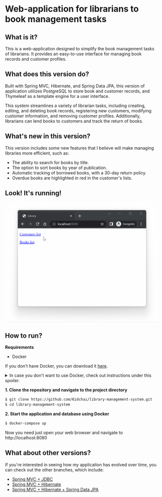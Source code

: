 # Web-application for librarians to book management tasks

## What is it?
This is a web-application designed to simplify the book management tasks of librarians. It provides an easy-to-use interface for managing book records and customer profiles.

## What does this version do?
Built with Spring MVC, Hibernate, and Spring Data JPA, this version of application utilizes PostgreSQL to store book and customer records, and Thymeleaf as a template engine for a user interface.

This system streamlines a variety of librarian tasks, including creating, editing, and deleting book records, registering new customers, modifying customer information, and removing customer profiles. Additionally, librarians can lend books to customers and track the return of books.

## What's new in this version?

This version includes some new features that I believe will make managing libraries more efficient, such as:

- The ability to search for books by title.
- The option to sort books by year of publication.
- Automatic tracking of borrowed books, with a 30-day return policy.
- Overdue books are highlighted in red in the customer's lists.

## Look! It's running!

![Library Management System](forReadme/library1.gif)

## How to run?

**Requirements**

- Docker

If you don't have Docker, you can download it [here](https://www.docker.com/products/docker-desktop).

<details>
  <summary>In case you don't want to use Docker, check out instructions under this spoiler.
</summary>

**Requirements**

- JDK 17 or newer
- Maven
- PostgreSQL
- Git

### Steps

**1. Clone the repository and navigate to the project directory**

```bash
$ git clone https://github.com/Kidchai/library-management-system.git
$ cd library-management-system
```

**2. Create a database in PostgreSQL**

```sql
CREATE DATABASE your_database_name;
```

**3. Set up the connection to the PostgreSQL database in the *application.properties* file.**

Navigate to the *application.properties* file located in the *src/main/resources* directory and update the following properties:

```properties
spring.datasource.url=jdbc:postgresql://localhost:5432/library-db
spring.datasource.username=postgres
spring.datasource.password=postgres
```

Replace *library-db*, *postgres*, and *postgres* with the database name, username, and password.

**4. Install dependencies and build the project**

```bash
$ mvn clean install
```

**5. Run the application**

```bash
$ mvn spring-boot:run
```

Now you need just open your web browser and navigate to http://localhost:8080

If you want to run unit tests, run the:

```bash
$ mvn test
```
</details>

**1. Clone the repository and navigate to the project directory**

```bash
$ git clone https://github.com/Kidchai/library-management-system.git
$ cd library-management-system
```

**2. Start the application and database using Docker**

```bash
$ docker-compose up
```

Now you need just open your web browser and navigate to http://localhost:8080

## What about other versions?

If you're interested in seeing how my application has evolved over time, you can check out the other branches, which include:

- [Spring MVC + JDBC](https://github.com/Kidchai/LibraryManagementSystem/tree/Spring_MVC+JDBC)
- [Spring MVC + Hibernate](https://github.com/Kidchai/LibraryManagementSystem/tree/Spring_MVC+Hibernate)
- [Spring MVC + Hibernate + Spring Data JPA](https://github.com/Kidchai/LibraryManagementSystem/tree/Spring_MVC+Hibernate+Spring_Data_Jpa)